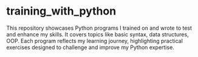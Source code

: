 # training_with_python
This repository showcases Python programs I trained on and wrote to test and enhance my skills. It covers topics like basic syntax, data structures, OOP. Each program reflects my learning journey, highlighting practical exercises designed to challenge and improve my Python expertise.
